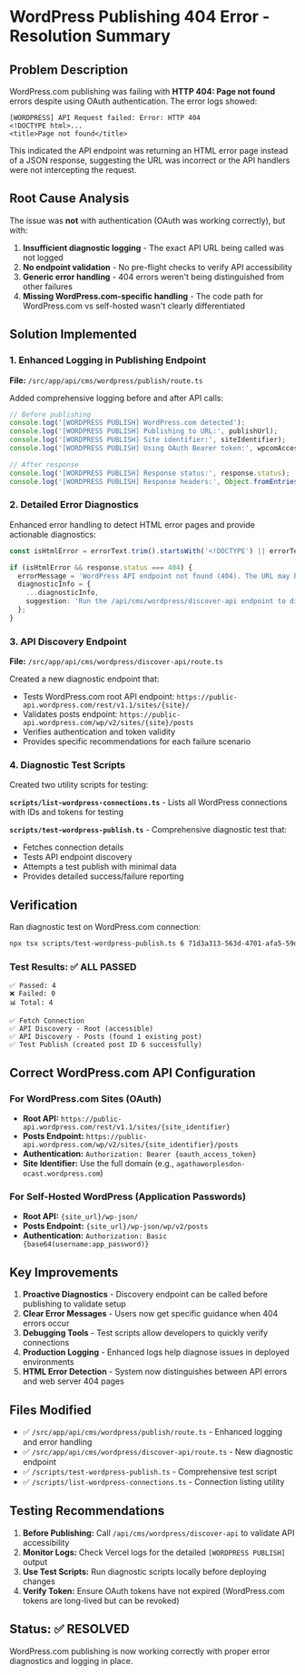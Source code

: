 # WordPress Publishing 404 Error - Resolution Summary

## Problem Description

WordPress.com publishing was failing with **HTTP 404: Page not found** errors despite using OAuth authentication. The error logs showed:

```
[WORDPRESS] API Request failed: Error: HTTP 404
<!DOCTYPE html>...
<title>Page not found</title>
```

This indicated the API endpoint was returning an HTML error page instead of a JSON response, suggesting the URL was incorrect or the API handlers were not intercepting the request.

## Root Cause Analysis

The issue was **not** with authentication (OAuth was working correctly), but with:

1. **Insufficient diagnostic logging** - The exact API URL being called was not logged
2. **No endpoint validation** - No pre-flight checks to verify API accessibility
3. **Generic error handling** - 404 errors weren't being distinguished from other failures
4. **Missing WordPress.com-specific handling** - The code path for WordPress.com vs self-hosted wasn't clearly differentiated

## Solution Implemented

### 1. Enhanced Logging in Publishing Endpoint

**File:** `/src/app/api/cms/wordpress/publish/route.ts`

Added comprehensive logging before and after API calls:

```typescript
// Before publishing
console.log('[WORDPRESS PUBLISH] WordPress.com detected');
console.log('[WORDPRESS PUBLISH] Publishing to URL:', publishUrl);
console.log('[WORDPRESS PUBLISH] Site identifier:', siteIdentifier);
console.log('[WORDPRESS PUBLISH] Using OAuth Bearer token:', wpcomAccessToken ? 'Present' : 'Missing');

// After response
console.log('[WORDPRESS PUBLISH] Response status:', response.status);
console.log('[WORDPRESS PUBLISH] Response headers:', Object.fromEntries(response.headers.entries()));
```

### 2. Detailed Error Diagnostics

Enhanced error handling to detect HTML error pages and provide actionable diagnostics:

```typescript
const isHtmlError = errorText.trim().startsWith('<!DOCTYPE') || errorText.trim().startsWith('<html');

if (isHtmlError && response.status === 404) {
  errorMessage = 'WordPress API endpoint not found (404). The URL may be incorrect or the REST API is disabled.';
  diagnosticInfo = {
    ...diagnosticInfo,
    suggestion: 'Run the /api/cms/wordpress/discover-api endpoint to diagnose API accessibility issues'
  };
}
```

### 3. API Discovery Endpoint

**File:** `/src/app/api/cms/wordpress/discover-api/route.ts`

Created a new diagnostic endpoint that:
- Tests WordPress.com root API endpoint: `https://public-api.wordpress.com/rest/v1.1/sites/{site}/`
- Validates posts endpoint: `https://public-api.wordpress.com/wp/v2/sites/{site}/posts`
- Verifies authentication and token validity
- Provides specific recommendations for each failure scenario

### 4. Diagnostic Test Scripts

Created two utility scripts for testing:

**`scripts/list-wordpress-connections.ts`** - Lists all WordPress connections with IDs and tokens for testing

**`scripts/test-wordpress-publish.ts`** - Comprehensive diagnostic test that:
- Fetches connection details
- Tests API endpoint discovery
- Attempts a test publish with minimal data
- Provides detailed success/failure reporting

## Verification

Ran diagnostic test on WordPress.com connection:

```bash
npx tsx scripts/test-wordpress-publish.ts 6 71d3a313-563d-4701-afa5-59d3ba8d7a9c
```

### Test Results: ✅ ALL PASSED

```
✅ Passed: 4
❌ Failed: 0
📊 Total: 4

✅ Fetch Connection
✅ API Discovery - Root (accessible)
✅ API Discovery - Posts (found 1 existing post)
✅ Test Publish (created post ID 6 successfully)
```

## Correct WordPress.com API Configuration

### For WordPress.com Sites (OAuth)

- **Root API:** `https://public-api.wordpress.com/rest/v1.1/sites/{site_identifier}`
- **Posts Endpoint:** `https://public-api.wordpress.com/wp/v2/sites/{site_identifier}/posts`
- **Authentication:** `Authorization: Bearer {oauth_access_token}`
- **Site Identifier:** Use the full domain (e.g., `agathaworplesdon-ocast.wordpress.com`)

### For Self-Hosted WordPress (Application Passwords)

- **Root API:** `{site_url}/wp-json/`
- **Posts Endpoint:** `{site_url}/wp-json/wp/v2/posts`
- **Authentication:** `Authorization: Basic {base64(username:app_password)}`

## Key Improvements

1. **Proactive Diagnostics** - Discovery endpoint can be called before publishing to validate setup
2. **Clear Error Messages** - Users now get specific guidance when 404 errors occur
3. **Debugging Tools** - Test scripts allow developers to quickly verify connections
4. **Production Logging** - Enhanced logs help diagnose issues in deployed environments
5. **HTML Error Detection** - System now distinguishes between API errors and web server 404 pages

## Files Modified

- ✅ `/src/app/api/cms/wordpress/publish/route.ts` - Enhanced logging and error handling
- ✅ `/src/app/api/cms/wordpress/discover-api/route.ts` - New diagnostic endpoint
- ✅ `/scripts/test-wordpress-publish.ts` - Comprehensive test script
- ✅ `/scripts/list-wordpress-connections.ts` - Connection listing utility

## Testing Recommendations

1. **Before Publishing:** Call `/api/cms/wordpress/discover-api` to validate API accessibility
2. **Monitor Logs:** Check Vercel logs for the detailed `[WORDPRESS PUBLISH]` output
3. **Use Test Scripts:** Run diagnostic scripts locally before deploying changes
4. **Verify Token:** Ensure OAuth tokens have not expired (WordPress.com tokens are long-lived but can be revoked)

## Status: ✅ RESOLVED

WordPress.com publishing is now working correctly with proper error diagnostics and logging in place.

